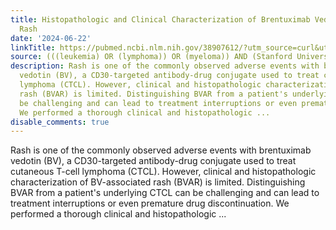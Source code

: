 ```yaml
---
title: Histopathologic and Clinical Characterization of Brentuximab Vedotin-associated
  Rash
date: '2024-06-22'
linkTitle: https://pubmed.ncbi.nlm.nih.gov/38907612/?utm_source=curl&utm_medium=rss&utm_campaign=pubmed-2&utm_content=1Rkszs2HVZ2RHP33OibaNFew6VK-LzjJWTD4GwmLlk8B-wCceh&fc=20220923065203&ff=20240623182349&v=2.18.0.post9+e462414
source: (((leukemia) OR (lymphoma)) OR (myeloma)) AND (Stanford University[Affiliation])
description: Rash is one of the commonly observed adverse events with brentuximab
  vedotin (BV), a CD30-targeted antibody-drug conjugate used to treat cutaneous T-cell
  lymphoma (CTCL). However, clinical and histopathologic characterization of BV-associated
  rash (BVAR) is limited. Distinguishing BVAR from a patient's underlying CTCL can
  be challenging and can lead to treatment interruptions or even premature drug discontinuation.
  We performed a thorough clinical and histopathologic ...
disable_comments: true
---
```

Rash is one of the commonly observed adverse events with brentuximab vedotin (BV), a CD30-targeted antibody-drug conjugate used to treat cutaneous T-cell lymphoma (CTCL). However, clinical and histopathologic characterization of BV-associated rash (BVAR) is limited. Distinguishing BVAR from a patient's underlying CTCL can be challenging and can lead to treatment interruptions or even premature drug discontinuation. We performed a thorough clinical and histopathologic ...